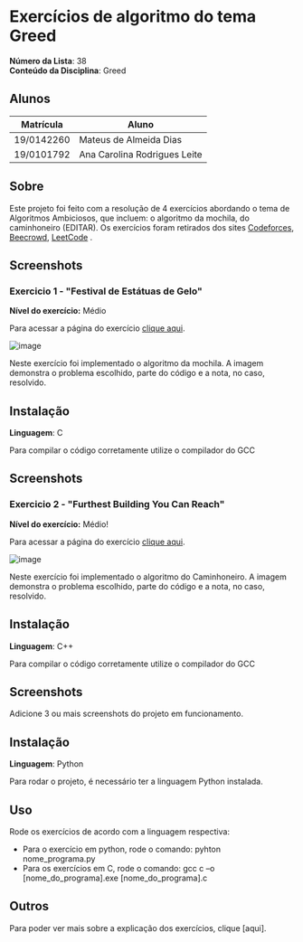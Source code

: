 # Exercícios de algoritmo do tema Greed

**Número da Lista**: 38<br>
**Conteúdo da Disciplina**: Greed<br>

## Alunos
|Matrícula | Aluno |
| -- | -- |
| 19/0142260  |  Mateus de Almeida Dias |
| 19/0101792  |  Ana Carolina Rodrigues Leite |

## Sobre 
Este projeto foi feito com a resolução de 4 exercícios abordando o tema de Algoritmos Ambiciosos, que incluem: o algoritmo da mochila, do caminhoneiro (EDITAR). Os exercícios foram retirados dos sites [Codeforces](https://codeforces.com/), [Beecrowd](https://www.beecrowd.com.br/judge/pt/login), [LeetCode](https://leetcode.com/) .

## Screenshots
### Exercicio 1 - "Festival de Estátuas de Gelo"

**Nível do exercício:** Médio

Para acessar a página do exercício [clique aqui](https://www.beecrowd.com.br/judge/pt/problems/view/1034#_=_).

![image](https://github.com/projeto-de-algoritmos/Grafos2_ExerciciosCodeForces/assets/80906504/d6f16dce-bf73-4c71-91d5-b194c3aeb985)

Neste exercício foi implementado o algoritmo da mochila. A imagem demonstra o problema escolhido, parte do código e a nota, no caso, resolvido.

## Instalação 
**Linguagem**: C<br>

Para compilar o código corretamente utilize o compilador do GCC

## Screenshots
### Exercicio 2 - "Furthest Building You Can Reach"

**Nível do exercício:** Médio!

Para acessar a página do exercício [clique aqui](https://leetcode.com/problems/furthest-building-you-can-reach/).

![image](https://github.com/projeto-de-algoritmos/Greed_Dupla38_Exercicios/assets/80906504/c543ebe3-18fc-45ae-8dc8-3fb89a0945c9)

Neste exercício foi implementado o algoritmo do Caminhoneiro. A imagem demonstra o problema escolhido, parte do código e a nota, no caso, resolvido.

## Instalação 
**Linguagem**: C++<br>

Para compilar o código corretamente utilize o compilador do GCC

## Screenshots
Adicione 3 ou mais screenshots do projeto em funcionamento.

## Instalação 
**Linguagem**: Python<br>

Para rodar o projeto, é necessário ter a linguagem Python instalada.

## Uso 
Rode os exercícios de acordo com a linguagem respectiva:
  - Para o exercício em python, rode o comando:
      pyhton nome_programa.py
  - Para os exercícios em C, rode o comando:
       gcc c –o [nome_do_programa].exe [nome_do_programa].c

## Outros 
Para poder ver mais sobre a explicação dos exercícios, clique [aqui].




